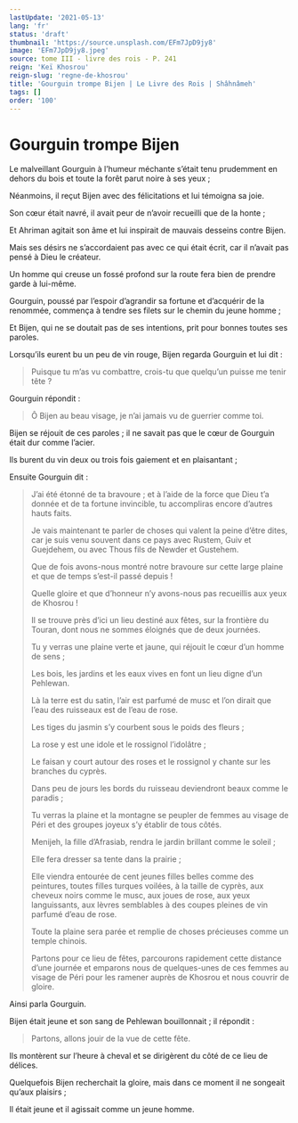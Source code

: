 ```yaml
---
lastUpdate: '2021-05-13'
lang: 'fr'
status: 'draft'
thumbnail: 'https://source.unsplash.com/EFm7JpD9jy8'
image: 'EFm7JpD9jy8.jpeg'
source: tome III - livre des rois - P. 241
reign: 'Keï Khosrou'
reign-slug: 'regne-de-khosrou'
title: 'Gourguin trompe Bijen | Le Livre des Rois | Shâhnâmeh'
tags: []
order: '100'
---
```


<!-- LTeX: language=fr -->

# Gourguin trompe Bijen

Le malveillant Gourguin à l’humeur méchante s’était tenu prudemment en dehors du bois et toute la forêt parut noire à ses yeux ;

Néanmoins, il reçut Bijen avec des félicitations et lui témoigna sa joie.

Son cœur était navré, il avait peur de n’avoir recueilli que de la honte ;

Et Ahriman agitait son âme et lui inspirait de mauvais desseins contre Bijen.

Mais ses désirs ne s’accordaient pas avec ce qui était écrit, car il n’avait pas pensé à Dieu le créateur.

Un homme qui creuse un fossé profond sur la route fera bien de prendre garde à lui-même.

Gourguin, poussé par l’espoir d’agrandir sa fortune et d’acquérir de la renommée, commença à tendre ses filets sur le chemin du jeune homme ;

Et Bijen, qui ne se doutait pas de ses intentions, prit pour bonnes toutes ses paroles.

Lorsqu’ils eurent bu un peu de vin rouge, Bijen regarda Gourguin et lui dit :

> Puisque tu m’as vu combattre, crois-tu que quelqu’un puisse me tenir tête ?

Gourguin répondit :

> Ô Bijen au beau visage, je n’ai jamais vu de guerrier comme toi.

Bijen se réjouit de ces paroles ; il ne savait pas que le cœur de Gourguin était dur comme l’acier.

Ils burent du vin deux ou trois fois gaiement et en plaisantant ;

Ensuite Gourguin dit :

> J’ai été étonné de ta bravoure ; et à l’aide de la force que Dieu t’a donnée et de ta fortune invincible, tu accompliras encore d’autres hauts faits.
>
> Je vais maintenant te parler de choses qui valent la peine d’être dites, car je suis venu souvent dans ce pays avec Rustem, Guiv et Guejdehem, ou avec Thous fils de Newder et Gustehem.
>
> Que de fois avons-nous montré notre bravoure sur cette large plaine et que de temps s’est-il passé depuis !
>
> Quelle gloire et que d’honneur n’y avons-nous pas recueillis aux yeux de Khosrou !
>
> Il se trouve près d’ici un lieu destiné aux fêtes, sur la frontière du Touran, dont nous ne sommes éloignés que de deux journées.
>
> Tu y verras une plaine verte et jaune, qui réjouit le cœur d’un homme de sens ;
>
> Les bois, les jardins et les eaux vives en font un lieu digne d’un Pehlewan.
>
> Là la terre est du satin, l’air est parfumé de musc et l’on dirait que l’eau des ruisseaux est de l’eau de rose.
>
> Les tiges du jasmin s’y courbent sous le poids des fleurs ;
>
> La rose y est une idole et le rossignol l’idolâtre ;
>
> Le faisan y court autour des roses et le rossignol y chante sur les branches du cyprès.
>
> Dans peu de jours les bords du ruisseau deviendront beaux comme le paradis ;
>
> Tu verras la plaine et la montagne se peupler de femmes au visage de Péri et des groupes joyeux s’y établir de tous côtés.
>
> Menijeh, la fille d’Afrasiab, rendra le jardin brillant comme le soleil ;
>
> Elle fera dresser sa tente dans la prairie ;
>
> Elle viendra entourée de cent jeunes filles belles comme des peintures, toutes filles turques voilées, à la taille de cyprès, aux cheveux noirs comme le musc, aux joues de rose, aux yeux languissants, aux lèvres semblables à des coupes pleines de vin parfumé d’eau de rose.
>
> Toute la plaine sera parée et remplie de choses précieuses comme un temple chinois.
>
> Partons pour ce lieu de fêtes, parcourons rapidement cette distance d’une journée et emparons nous de quelques-unes de ces femmes au visage de Péri pour les ramener auprès de Khosrou et nous couvrir de gloire.

Ainsi parla Gourguin.

Bijen était jeune et son sang de Pehlewan bouillonnait ; il répondit :

> Partons, allons jouir de la vue de cette fête.

Ils montèrent sur l’heure à cheval et se dirigèrent du côté de ce lieu de délices.

Quelquefois Bijen recherchait la gloire, mais dans ce moment il ne songeait qu’aux plaisirs ;

Il était jeune et il agissait comme un jeune homme.
